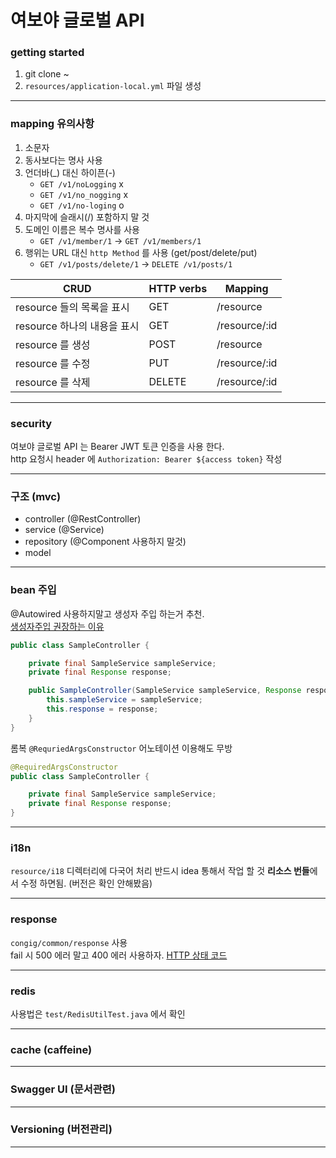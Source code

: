 # 여보야 글로벌 API

### getting started

1. git clone ~
2. `resources/application-local.yml` 파일 생성

------------------------------------------------------------------------------------

### mapping 유의사항
1. 소문자
2. 동사보다는 명사 사용
3. 언더바(_) 대신 하이픈(-)
    - `GET /v1/noLogging` x
    - `GET /v1/no_nogging` x
    - `GET /v1/no-loging` o
4. 마지막에 슬래시(/) 포함하지 말 것
5. 도메인 이름은 복수 명사를 사용
   - `GET /v1/member/1` -> `GET /v1/members/1`
6. 행위는 URL 대신 `http Method` 를 사용 (get/post/delete/put)
   - `GET /v1/posts/delete/1` -> `DELETE /v1/posts/1`

| CRUD                | HTTP verbs | Mapping       |
|---------------------|------------|---------------|
| resource 들의 목록을 표시  | GET        | /resource     |
| resource 하나의 내용을 표시 | GET        | /resource/:id |
| resource 를 생성       | POST       | /resource     |
| resource 를 수정       | PUT        | /resource/:id |
| resource 를 삭제       | DELETE     | /resource/:id |


------------------------------------------------------------------------------------

### security
여보야 글로벌 API 는 Bearer JWT 토큰 인증을 사용 한다.    
http 요청시 header 에  `Authorization: Bearer ${access token}` 작성   

------------------------------------------------------------------------------------

### 구조 (mvc)
- controller (@RestController)
- service (@Service)
- repository (@Component 사용하지 말것)
- model

------------------------------------------------------------------------------------

### bean 주입
@Autowired 사용하지말고 생성자 주입 하는거 추천.  
[생성자주입 권장하는 이유](ttps://madplay.github.io/post/why-constructor-injection-is-better-than-field-injection)
~~~java
public class SampleController {

    private final SampleService sampleService;
    private final Response response;

    public SampleController(SampleService sampleService, Response response) {
        this.sampleService = sampleService;
        this.response = response;
    }
}
~~~

롬복 `@RequriedArgsConstructor` 어노테이션 이용해도 무방
~~~java
@RequiredArgsConstructor
public class SampleController {

    private final SampleService sampleService;
    private final Response response;
}
~~~

------------------------------------------------------------------------------------

### i18n
`resource/i18` 디렉터리에 다국어 처리 반드시 idea 통해서 작업 할 것 **리소스 번들**에서 수정 하면됨. (버전은 확인 안해봤음)

------------------------------------------------------------------------------------

### response
`congig/common/response` 사용  
fail 시 500 에러 말고 400 에러 사용하자.
[HTTP 상태 코드](https://developer.mozilla.org/ko/docs/Web/HTTP/Status)

------------------------------------------------------------------------------------

### redis
사용법은 `test/RedisUtilTest.java` 에서 확인

------------------------------------------------------------------------------------

### cache (caffeine)

------------------------------------------------------------------------------------

### Swagger UI (문서관련)

------------------------------------------------------------------------------------

### Versioning (버전관리)

------------------------------------------------------------------------------------